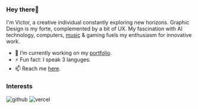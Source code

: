 ### Hey there💚

I'm Victor, a creative individual constantly exploring new horizons. Graphic Design is my forte, complemented by a bit of UX. My fascination with AI technology, computers, [music](https://www.happenedmusic.com/) & gaming fuels my enthusiasm for innovative work.

- 🔭 I’m currently working on my [portfolio](https://shad-cn-ui.vercel.app/).
- ⚡ Fun fact: I speak 3 languges.
- 📫 Reach me [here](https://victortonu.myportfolio.com/contact).

### Interests
![github](https://img.shields.io/badge/GitHub-000000?style=for-the-badge&logo=GitHub&logoColor=white) ![vercel](https://img.shields.io/badge/Vercel-000000?style=for-the-badge&logo=vercel&logoColor=white)
